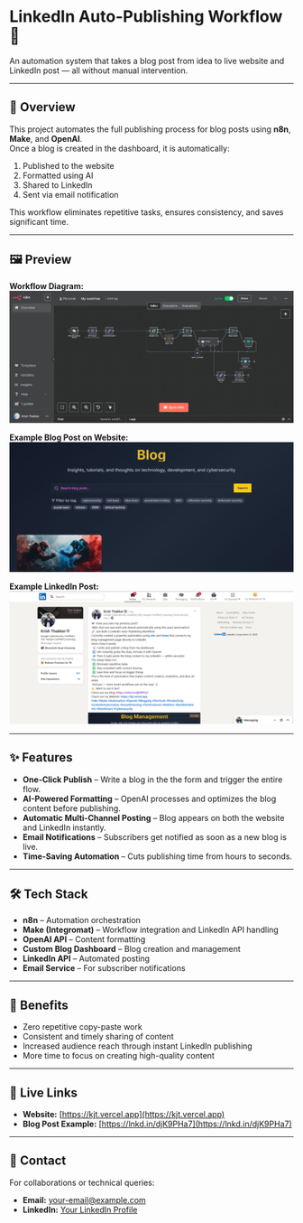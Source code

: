 # LinkedIn Auto-Publishing Workflow 🚀

An automation system that takes a blog post from idea to live website and LinkedIn post — all without manual intervention.

---

## 📌 Overview
This project automates the full publishing process for blog posts using **n8n**, **Make**, and **OpenAI**.  
Once a blog is created in the dashboard, it is automatically:
1. Published to the website
2. Formatted using AI
3. Shared to LinkedIn
4. Sent via email notification

This workflow eliminates repetitive tasks, ensures consistency, and saves significant time.

---

## 🖼 Preview
**Workflow Diagram:**  
![Workflow Diagram](images/workflow-diagram.png)

**Example Blog Post on Website:**  
![Blog Screenshot](images/blog-screenshot.png)

**Example LinkedIn Post:**  
![LinkedIn Screenshot](images/linkedin-screenshot.png)

---

## ✨ Features
- **One-Click Publish** – Write a blog in the the form and trigger the entire flow.
- **AI-Powered Formatting** – OpenAI processes and optimizes the blog content before publishing.
- **Automatic Multi-Channel Posting** – Blog appears on both the website and LinkedIn instantly.
- **Email Notifications** – Subscribers get notified as soon as a new blog is live.
- **Time-Saving Automation** – Cuts publishing time from hours to seconds.

---

## 🛠 Tech Stack
- **n8n** – Automation orchestration  
- **Make (Integromat)** – Workflow integration and LinkedIn API handling  
- **OpenAI API** – Content formatting  
- **Custom Blog Dashboard** – Blog creation and management  
- **LinkedIn API** – Automated posting  
- **Email Service** – For subscriber notifications  

---

## 🚀 Benefits
- Zero repetitive copy-paste work  
- Consistent and timely sharing of content  
- Increased audience reach through instant LinkedIn publishing  
- More time to focus on creating high-quality content  

---

## 🔗 Live Links
- **Website:** [https://kjt.vercel.app](https://kjt.vercel.app)  
- **Blog Post Example:** [https://lnkd.in/djK9PHa7](https://lnkd.in/djK9PHa7)  

---

## 📧 Contact
For collaborations or technical queries:  
- **Email:** your-email@example.com  
- **LinkedIn:** [Your LinkedIn Profile](https://linkedin.com/in/yourprofile)
